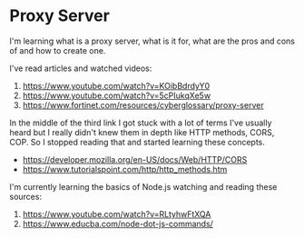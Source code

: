 # Proxy Server

I'm learning what is a proxy server, what is it for, what are the pros and cons of and how to create one.

I've read articles and watched videos:

1. https://www.youtube.com/watch?v=KOibBdrdyY0
2. https://www.youtube.com/watch?v=5cPIukqXe5w
3. https://www.fortinet.com/resources/cyberglossary/proxy-server

In the middle of the third link I got stuck with a lot of terms I've usually heard but I really didn't knew them in depth like HTTP methods, CORS, COP. So I stopped reading that and started learning these concepts.

- https://developer.mozilla.org/en-US/docs/Web/HTTP/CORS
- https://www.tutorialspoint.com/http/http_methods.htm

I'm currently learning the basics of Node.js watching and reading these sources:

1. https://www.youtube.com/watch?v=RLtyhwFtXQA
2. https://www.educba.com/node-dot-js-commands/
